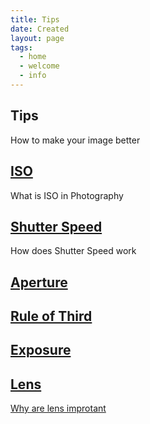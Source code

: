 ```yaml
---
title: Tips
date: Created
layout: page
tags:
  - home
  - welcome
  - info
---
```

<section class="services">
<div class="heading white">
<h2>Tips</h2>
<p>How to make your image better</p>
</div>
<div class="content">
  <div class="servicesBx">
    <h2>  <a href="/tutorial/iso">
ISO</a></h2>
  <p>What is ISO in Photography</p>
  </div>
<div class="servicesBx">
<h2><a href="/tutorial/shutterspeed">Shutter Speed</a></h2>
<p>How does Shutter Speed work</p>
</div>
<div class="servicesBx">
<h2><a href="/tutorial/aperture">Aperture</h2>
<p></p>
</div>
<div class="servicesBx">
<h2><a href="/tutorial/ruleofthird">Rule of Third</h2>
<p></p>
</div>
<div class="servicesBx">
<h2><a href="/tutorial/exposure">Exposure</h2>
<p></p>
</div>
<div class="servicesBx">
<h2><a href="/tutorial/len">Lens</h2>
<p>Why are lens improtant</h2>